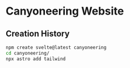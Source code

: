 # Canyoneering Website

## Creation History

```bash
npm create svelte@latest canyoneering
cd canyoneering/
npx astro add tailwind
```
